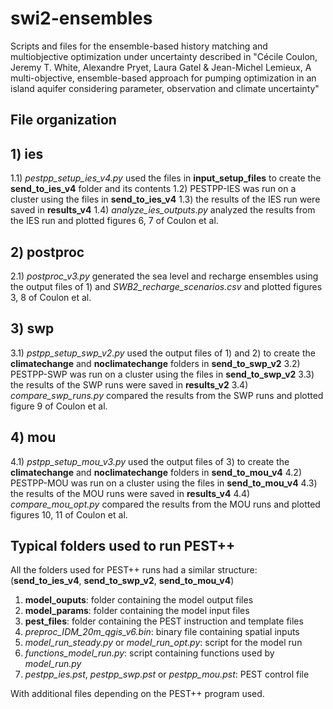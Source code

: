 # swi2-ensembles

Scripts and files for the ensemble-based history matching and multiobjective optimization under uncertainty described in 
"Cécile Coulon, Jeremy T. White, Alexandre Pryet, Laura Gatel & Jean-Michel Lemieux, A multi-objective, ensemble-based approach for pumping optimization in an island aquifer considering parameter, observation and climate uncertainty"

## File organization

## 1) ies

1.1) *pestpp_setup_ies_v4.py* used the files in **input_setup_files** to create the **send_to_ies_v4** folder and its contents
1.2) PESTPP-IES was run on a cluster using the files in **send_to_ies_v4**
1.3) the results of the IES run were saved in **results_v4**
1.4) *analyze_ies_outputs.py* analyzed the results from the IES run and plotted figures 6, 7 of Coulon et al.

## 2) postproc

2.1) *postproc_v3.py* generated the sea level and recharge ensembles using the output files of 1) and *SWB2_recharge_scenarios.csv* and plotted figures 3, 8 of Coulon et al.

## 3) swp

3.1) *pstpp_setup_swp_v2.py* used the output files of 1) and 2) to create the **climatechange** and **noclimatechange** folders in **send_to_swp_v2**
3.2) PESTPP-SWP was run on a cluster using the files in **send_to_swp_v2**
3.3) the results of the SWP runs were saved in **results_v2**
3.4) *compare_swp_runs.py* compared the results from the SWP runs and plotted figure 9 of Coulon et al.

## 4) mou

4.1) *pstpp_setup_mou_v3.py* used the output files of 3) to create the **climatechange** and **noclimatechange** folders in **send_to_mou_v4**
4.2) PESTPP-MOU was run on a cluster using the files in **send_to_mou_v4**
4.3) the results of the MOU runs were saved in **results_v4**
4.4) *compare_mou_opt.py* compared the results from the MOU runs and plotted figures 10, 11 of Coulon et al.


## Typical folders used to run PEST++

All the folders used for PEST++ runs had a similar structure: (**send_to_ies_v4**, **send_to_swp_v2**, **send_to_mou_v4**)

1) **model_ouputs**: folder containing the model output files
2) **model_params**: folder containing the model input files
3) **pest_files**: folder containing the PEST instruction and template files
4) *preproc_IDM_20m_qgis_v6.bin*: binary file containing spatial inputs
5) *model_run_steady.py* or *model_run_opt.py*: script for the model run
6) *functions_model_run.py*: script containing functions used by *model_run.py*
7) *pestpp_ies.pst*, *pestpp_swp.pst* or *pestpp_mou.pst*: PEST control file

With additional files depending on the PEST++ program used.
